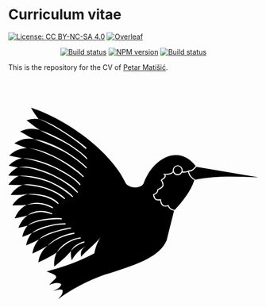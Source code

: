# Curriculum vitae

[![License: CC BY-NC-SA 4.0](https://licensebuttons.net/l/by-nc-sa/4.0/80x15.png)](https://creativecommons.org/licenses/by-nc-sa/4.0/)
[![Overleaf](https://img.shields.io/badge/LaTeX-Overleaf-green.svg)](https://www.overleaf.com/read/dbdggnggptsr)

<p align="center">
<a href="https://github.com/simple-icons/simple-icons/actions?query=workflow%3AVerify+branch%3Adevelop"><img src="https://img.shields.io/github/workflow/status/simple-icons/simple-icons/Verify/develop?logo=github&label=tests" alt="Build status"/></a>
<a href="https://www.npmjs.com/package/simple-icons"><img src="https://img.shields.io/npm/v/simple-icons.svg?logo=npm" alt="NPM version"/></a>
<a href="https://packagist.org/packages/simple-icons/simple-icons"><img src="https://img.shields.io/packagist/v/simple-icons/simple-icons?logo=packagist&logoColor=white" alt="Build status"/></a>
</p>

This is the repository for the CV of [Petar Matišić](https://www.linkedin.com/in/petarmatisic/).

<svg role="img" viewBox="0 0 24 24" xmlns="http://www.w3.org/2000/svg"><title>LaTeX</title><path d="M2.176 2.814c.233.42.476.78.73 1.09.247-.013 1.132.456 1.312.523.508.282 1.063.63 1.567.966.505.337.96.662 1.272.9.156.12.278.218.352.286a.483.483 0 01.078.082.08.08 0 01.01.021.06.06 0 01-.004.047.057.057 0 01-.04.03.077.077 0 01-.028 0c-.057 0-.203-.163-.497-.415a23.474 23.474 0 00-2.759-1.827c-.504-.28-.956-.542-1.264-.613a2.322 2.322 0 00-.36-.025 2.706 2.706 0 00-.788.133c.494.414.91.716 1.28.949-.57-.182-1.182-.21-1.902.133.526.329.967.567 1.354.745 1.103.156 2.258.696 3.224 1.309.483.307.904.615 1.219.867.157.125.29.237.39.328.098.091.174.154.197.21.03.073-.019.104-.084.058-.032-.022-.088-.102-.184-.191a7.35 7.35 0 00-.384-.327c-.312-.25-.729-.552-1.209-.857-.893-.562-2.232-1.013-3.173-1.397-.602-.11-1.225-.06-1.906.39.449.2.837.349 1.182.463.812 0 1.892.365 2.935.922 1.042.556 2.04 1.214 2.523 1.774.066.077-.016.126-.074.07-.52-.495-1.463-1.204-2.498-1.756-.639-.337-2.153-1.01-2.886-1.01l.004.002c-.567.02-1.13.195-1.679.716.477.118.885.196 1.244.249-.44.088-.87.3-1.289.722.324.07.616.122.882.162-.328.159-.639.404-.923.78.373.03.703.042 1 .044-.36.166-.696.43-.996.85.533.027.98.025 1.364.003-.422.172-.812.464-1.145.968.662.01 1.188-.022 1.628-.076l-.006.002c.99-.073 2.297.127 2.962.847.052.057-.024.118-.072.074-.648-.58-1.493-.827-2.89-.921h-.002c-.543.149-1.046.446-1.46 1.074.536.008.982-.013 1.366-.05-.469.257-.873.644-1.139 1.306.483-.092.888-.19 1.237-.292-.363.265-.668.636-.873 1.194.324-.072.612-.146.871-.221a2.519 2.519 0 00-.513 1.095c.352-.13.655-.254.926-.377-.257.3-.453.681-.55 1.19.495-.199.899-.388 1.238-.568-.31.333-.543.76-.635 1.356a11.816 11.816 0 001.442-.744c-.433.362-.764.843-.879 1.587.788-.348 1.339-.663 1.767-.955-.184.372-.282.806-.235 1.348.762-.584 1.243-1.056 1.602-1.473-.024.269-.003.56.077.884.546-.939 1.089-1.212 1.65-1.526-.895.451-.762.79-.762 1.184.683-.72 1.635-1.482 1.927-1.96-.39.585-.547 1.14-.65 1.63-1.993 1.054-3.207 1.329-4.568 1.75.528.194 1.093.383.859.652l-.624.622c.399-.124.805-.3 1.158-.059-.035.327-.447.492-.8.683.621-.224.756-.172.92-.12.081.393-.203.603-.388.862 1.565-1.19 3.606-2.13 5.044-2.522 2.022-.681 4.63-1.389 5.339-3.115l.712-2.847-.004.004c-.111-.034-.246-.063-.35-.133a.651.651 0 01-.235-.297c-.252.065-.44.03-.56-.088-.117-.117-.167-.296-.203-.491-.203.041-.362.016-.467-.077-.116-.101-.17-.26-.198-.444l-.008-.039.037-.015a.842.842 0 00.302-.194.257.257 0 00.07-.225l-.006-.037.03-.016c.163-.093.345-.169.428-.28a.274.274 0 00.053-.21.88.88 0 00-.155-.357l-.027-.04.04-.027c.118-.09.244-.179.308-.26.032-.04.048-.076.047-.11 0-.033-.015-.07-.064-.117l-.098-.094.135.006c.213.01.395-.007.538-.053a.504.504 0 00.274-.197c-.007-.033-.02-.063-.02-.098a.484.484 0 01.967 0c0 .044-.015.084-.026.125.177.014.347.01.507-.06l.002.001.035-.013c.236-.085.334.045.72-.456-1.69-2.19-4.157-.635-4.977 1.622-.21.576-1.405.578-1.751 0-1.37-2.95-5.53-6.068-9.07-7.218zm.86 2.145c.906.293 1.913.782 2.77 1.328.43.273.813.543 1.114.779.301.236.566.473.62.575.054.102 0 .14-.082.06-.081-.078-.303-.32-.6-.553-.298-.234-.68-.505-1.106-.777-.775-.49-1.982-.958-2.716-1.412zm-1.7 2.7c1.116.014 2.35.447 3.434.997.541.275 1.023.567 1.395.83.372.263.672.524.734.657.061.134-.02.13-.087.055a4.401 4.401 0 00-.704-.626 11.47 11.47 0 00-1.385-.826C3.76 8.264 2.439 7.82 1.336 7.66zm14.916.772a.381.381 0 100 .762.381.381 0 000-.762zM1.7 8.478c.822.072 1.72.368 2.534.75 1.086.509 2.035 1.158 2.434 1.667.035.045-.014.131-.08.062-.428-.44-1.322-1.131-2.397-1.635-.913-.421-2.282-.87-3.262-.78.251-.03.497-.088.771-.064zm16.339.01c-.366.475-.53.423-.703.464.094.43.35.586.585.77l-.06.012c2.315-.447 4.186-.286 6.139-.236l-5.961-1.01zm-.178 1.246h-.002l-.004.016.006-.016zm-.625-.757c-.183.074-.373.076-.563.059a.477.477 0 01-.42.26.483.483 0 01-.435-.278.609.609 0 01-.274.188c-.139.045-.308.057-.493.055.02.035.054.068.055.104a.273.273 0 01-.069.174c-.073.092-.189.17-.295.248.087.141.137.26.149.362a.39.39 0 01-.07.284c-.106.14-.288.21-.439.293a.374.374 0 01-.09.268.89.89 0 01-.297.198c.027.156.074.283.154.354.086.076.211.103.425.047l.055-.014.01.055c.033.207.088.385.187.483.1.099.244.135.503.055l.049-.015.016.048c.05.142.12.223.209.282.087.06.247.112.358.147.798-.869 1.525-1.772 1.884-2.86-.225-.177-.506-.338-.609-.797zm-16.23.386c1.165-.08 2.283.196 3.202.626.92.43 1.658.939 1.974 1.307.075.087-.019.12-.072.072a8.187 8.187 0 00-1.947-1.29c-.904-.414-2.193-.644-3.157-.715zm.864.802c.61.02 1.24.155 1.806.352.756.262 1.421.614 1.747.98.045.05-.007.127-.074.069-.349-.304-.961-.693-1.706-.951-.574-.195-1.613-.369-2.268-.397.197-.022.292-.06.495-.053zm1.05 1.788c.423.034.886.133 1.341.407.043.026.049.136-.049.09-.856-.402-1.326-.49-2.457-.31.386-.128.74-.221 1.164-.187zm-.04.788c.4-.035.784-.002 1.297.204.044.018.08.126-.033.094-.857-.243-1.167-.328-2.287.104.28-.229.622-.366 1.023-.402zm1.285.687c.317-.023.635-.026.934.006.052.006.055.105-.006.102a7.87 7.87 0 00-1.837.115c-.243.046-.423.043-1.405.458.287-.233.794-.452 1.385-.56a8.91 8.91 0 01.93-.12zm1.28.49c.099.003.062.104.006.103-.728-.01-1.304.132-1.875.295a9.78 9.78 0 00-1.318.525c.283-.23.713-.457 1.291-.622.579-.166 1.248-.326 1.896-.302zm.528.398c.036-.005.105.084.018.1-.73.137-1.244.267-1.794.454-.216.074-.58.207-1.243.587.26-.269.656-.492 1.213-.68.558-.19 1.196-.37 1.806-.46zm.311.507c.075-.012.097.087.02.102-1.217.241-1.76.556-2.54 1.144.504-.523 1.297-1.051 2.52-1.246zm.595.448c.087-.013.11.087.021.1-.872.13-1.477.553-2.255 1.33.295-.493 1.004-1.24 2.234-1.43zm.372.39c.046-.006.114.073.023.1a2.634 2.634 0 00-.669.3c-.182.118-.3.2-.597.507.111-.245.296-.434.542-.59.247-.157.509-.293.7-.317z"/></svg>
